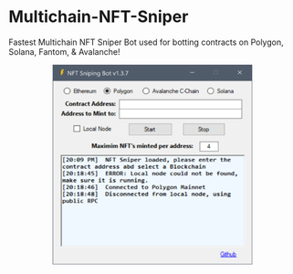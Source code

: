 # Multichain-NFT-Sniper
Fastest Multichain NFT Sniper Bot used for botting contracts on Polygon, Solana, Fantom, &amp; Avalanche!



<center><img src="https://raw.githubusercontent.com/JackRussel77/Multichain-NFT-Sniper/main/1.3.7.PNG" width="350" height="350"></center>
